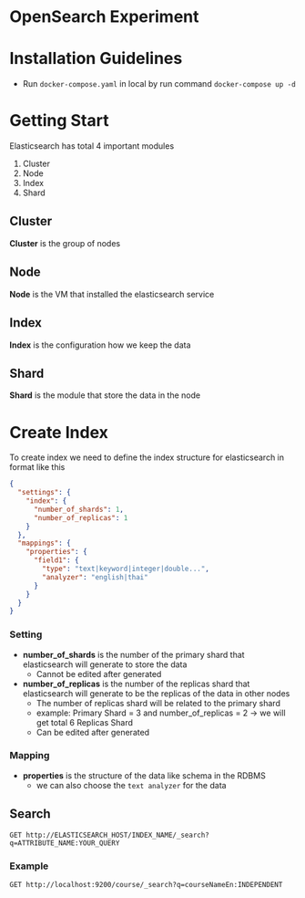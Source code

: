 OpenSearch Experiment
====================

# Installation Guidelines

- Run `docker-compose.yaml` in local by run command `docker-compose up -d`

# Getting Start
Elasticsearch has total 4 important modules

1. Cluster
2. Node
3. Index
4. Shard

## Cluster
**Cluster** is the group of nodes

## Node
**Node** is the VM that installed the elasticsearch service

## Index
**Index** is the configuration how we keep the data

## Shard
**Shard** is the module that store the data in the node

# Create Index

To create index we need to define the index structure for elasticsearch in format like this

```json
{
  "settings": {
    "index": {
      "number_of_shards": 1,
      "number_of_replicas": 1
    }
  },
  "mappings": {
    "properties": {
      "field1": {
        "type": "text|keyword|integer|double...",
        "analyzer": "english|thai"
      }
    }
  }
}
```

### Setting

- **number_of_shards** is the number of the primary shard that elasticsearch will generate to store the data
  - Cannot be edited after generated
- **number_of_replicas** is the number of the replicas shard that elasticsearch will generate to be the replicas of the data in other nodes
  - The number of replicas shard will be related to the primary shard
  - example: Primary Shard = 3 and number_of_replicas = 2 -> we will get total 6 Replicas Shard
  - Can be edited after generated

### Mapping

- **properties** is the structure of the data like schema in the RDBMS
  - we can also choose the `text analyzer` for the data

## Search

```http request
GET http://ELASTICSEARCH_HOST/INDEX_NAME/_search?q=ATTRIBUTE_NAME:YOUR_QUERY
```

### Example

```http request
GET http://localhost:9200/course/_search?q=courseNameEn:INDEPENDENT
```
